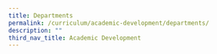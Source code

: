```yaml
---
title: Departments
permalink: /curriculum/academic-development/departments/
description: ""
third_nav_title: Academic Development
---
```

